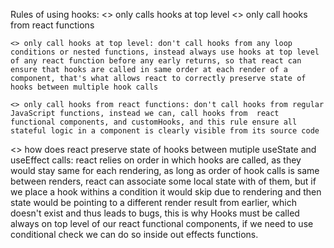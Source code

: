 Rules of using hooks:
    <> only calls hooks at top level
    <> only call hooks from react functions

    <> only call hooks at top level: don't call hooks from any loop conditions or nested functions, instead always use hooks at top level of any react function before any early returns, so that react can ensure that hooks are called in same order at each render of a component, that's what allows react to correctly preserve state of hooks between multiple hook calls

    <> only call hooks from react functions: don't call hooks from regular JavaScript functions, instead we can, call hooks from  react functional components, and customHooks, and this rule ensure all stateful logic in a component is clearly visible from its source code

<> how does react preserve state of hooks between mutiple useState and useEffect calls: react relies on order in which hooks are called, as they would stay same for each rendering, as long as order of hook calls is same between renders, react can associate some local state with of them, but if we place a hook withins a condition it would skip due to rendering and then state would be pointing to a different render result from earlier, which doesn't exist and thus leads to bugs, this is why Hooks must be called always on top level of our react functional components, if we need to use conditional check we can do so inside out effects functions.